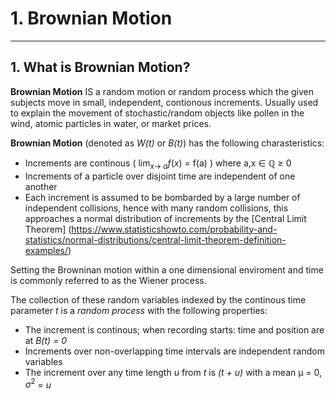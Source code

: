 # 1. Brownian Motion
-----

## 1. What is Brownian Motion?

**Brownian Motion** IS a random motion or random process which the given subjects move in small, independent, contionous increments.
Usually used to explain the movement of stochastic/random objects like pollen in the wind, atomic particles in water, or market prices.

**Brownian Motion** (denoted as _W(t)_ or _B(t)_) has the following charasteristics:
- Increments are continous ( $\lim_{x\to\ a} f(x)$ = f(a) ) where a,x $\in$ ℚ ≥ 0
- Increments of a particle over disjoint time are independent of one another
- Each increment is assumed to be bombarded by a large number of independent collisions, hence with many random collisions, this approaches a normal distribution of increments by the [Central Limit Theorem] (https://www.statisticshowto.com/probability-and-statistics/normal-distributions/central-limit-theorem-definition-examples/)

Setting the Browninan motion within a one dimensional enviroment and time is commonly referred to as the Wiener process.

The collection of these random variables indexed by the continous time parameter _t_ is a _random process_ with the following properties:
- The increment is continous; when recording starts: time and position are at _B(t) = 0_
- Increments over non-overlapping time intervals are independent random variables
- The increment over any time length _u_ from _t_ is _(t + u)_ with a mean μ = 0, $σ^2$ = _u_
